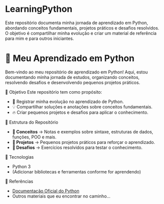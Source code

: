 # LearningPython
Este repositório documenta minha jornada de aprendizado em Python, abordando conceitos fundamentais, projetos práticos e desafios resolvidos. O objetivo é compartilhar minha evolução e criar um material de referência para mim e para outros iniciantes.

# 🐍 Meu Aprendizado em Python

Bem-vindo ao meu repositório de aprendizado em Python! Aqui, estou documentando minha jornada de estudos, organizando conceitos, resolvendo desafios e desenvolvendo pequenos projetos práticos. 

📌 Objetivo
Este repositório tem como propósito:
- 📖 Registrar minha evolução no aprendizado de Python.
- 💡 Compartilhar soluções e anotações sobre conceitos fundamentais.
- 🔥 Criar pequenos projetos e desafios para aplicar o conhecimento.

📂 Estrutura do Repositório
- **📜 Conceitos** → Notas e exemplos sobre sintaxe, estruturas de dados, funções, POO e mais.
- **🚀 Projetos** → Pequenos projetos práticos para reforçar o aprendizado.
- **🧩 Desafios** → Exercícios resolvidos para testar o conhecimento.

🎯 Tecnologias
- Python 3
- (Adicionar bibliotecas e ferramentas conforme for aprendendo)

📖 Referências
- [Documentação Oficial do Python](https://docs.python.org/pt-br/3/)
- Outros materiais que eu encontrar no caminho...
